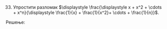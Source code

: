 33. Упростити разломак $\displaystyle \frac{\displaystyle x + x^2 + \cdots + x^n}{\displaystyle \frac{1}{x} + \frac{1}{x^2}+ \cdots + \frac{1}{n}}$.

Решење: